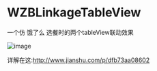 # WZBLinkageTableView
一个仿 饿了么 选餐时的两个tableView联动效果

 ![image](https://github.com/WZBbiao/WZBLinkageTableView/blob/master/WZBLinkageTableView.gif?raw=true)

详解在这:http://www.jianshu.com/p/dfb73aa08602
